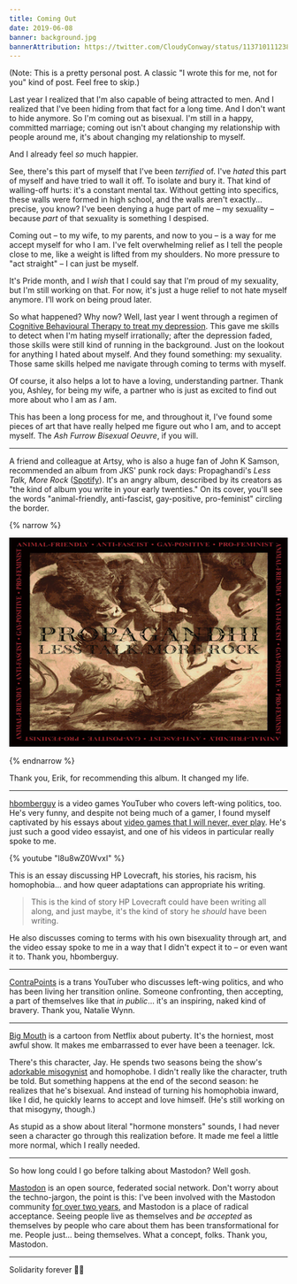 ```yaml
---
title: Coming Out
date: 2019-06-08
banner: background.jpg
bannerAttribution: https://twitter.com/CloudyConway/status/1137101112383873029
---
```


(Note: This is a pretty personal post. A classic "I wrote this for me, not for you" kind of post. Feel free to skip.)

Last year I realized that I'm also capable of being attracted to men. And I realized that I've been hiding from that fact for a long time. And I don't want to hide anymore. So I'm coming out as bisexual. I'm still in a happy, committed marriage; coming out isn't about changing my relationship with people around me, it's about changing my relationship to myself.

And I already feel _so_ much happier.

See, there's this part of myself that I've been _terrified_ of. I've _hated_ this part of myself and have tried to wall it off. To isolate and bury it. That kind of walling-off hurts: it's a constant mental tax. Without getting into specifics, these walls were formed in high school, and the walls aren't exactly... precise, you know? I've been denying a huge part of me – my sexuality – because _part_ of that sexuality is something I despised.

Coming out – to my wife, to my parents, and now to you – is a way for me accept myself for who I am. I've felt overwhelming relief as I tell the people close to me, like a weight is lifted from my shoulders. No more pressure to "act straight" – I can just be myself.

It's Pride month, and I _wish_ that I could say that I'm proud of my sexuality, but I'm still working on that. For now, it's just a huge relief to not hate myself anymore. I'll work on being proud later.

So what happened? Why now? Well, last year I went through a regimen of [Cognitive Behavioural Therapy to treat my depression](https://ashfurrow.com/blog/all-i-can-say-is-im-excited/). This gave me skills to detect when I'm hating myself irrationally; after the depression faded, those skills were still kind of running in the background. Just on the lookout for anything I hated about myself. And they found something: my sexuality. Those same skills helped me navigate through coming to terms with myself.

Of course, it also helps a lot to have a loving, understanding partner. Thank you, Ashley, for being my wife, a partner who is just as excited to find out more about who I am as _I_ am.

This has been a long process for me, and throughout it, I've found some pieces of art that have really helped me figure out who I am, and to accept myself. The _Ash Furrow Bisexual Oeuvre_, if you will.

---

A friend and colleague at Artsy, who is also a huge fan of John K Samson, recommended an album from JKS' punk rock days: Propaghandi's _Less Talk, More Rock_ ([Spotify](https://open.spotify.com/album/2CQTQJtCn5wfQ8MeHNjy9Y?autoplay=true&v=L)). It's an angry album, described by its creators as "the kind of album you write in your early twenties." On its cover, you'll see the words "animal-friendly, anti-fascist, gay-positive, pro-feminist" circling the border.

{% narrow %}

[![Album cover of Propaghand's Less Talk, More Rock](./album.jpg)](https://open.spotify.com/album/2CQTQJtCn5wfQ8MeHNjy9Y?autoplay=true&v=L)

{% endnarrow %}

Thank you, Erik, for recommending this album. It changed my life.

---

[hbomberguy](https://www.youtube.com/user/hbomberguy) is a video games YouTuber who covers left-wing politics, too. He's very funny, and despite not being much of a gamer, I found myself captivated by his essays about [video games that I will never, ever play](https://www.youtube.com/watch?v=AC3OuLU5XCw). He's just such a good video essayist, and one of his videos in particular really spoke to me.

{% youtube "l8u8wZ0WvxI" %}

This is an essay discussing HP Lovecraft, his stories, his racism, his homophobia... and how queer adaptations can appropriate his writing.

> This is the kind of story HP Lovecraft could have been writing all along, and just maybe, it's the kind of story he _should_ have been writing.

He also discusses coming to terms with his own bisexuality through art, and the video essay spoke to me in a way that I didn't expect it to – or even want it to. Thank you, hbomberguy.

---

[ContraPoints](https://www.youtube.com/user/ContraPoints/) is a trans YouTuber who discusses left-wing politics, and who has been living her transition online. Someone confronting, then accepting, a part of themselves like that _in public_... it's an inspiring, naked kind of bravery. Thank you, Natalie Wynn.

---

[Big Mouth](https://www.netflix.com/title/80117038) is a cartoon from Netflix about puberty. It's the horniest, most awful show. It makes me embarrassed to ever have been a teenager. Ick.

There's this character, Jay. He spends two seasons being the show's [adorkable misogynist](https://www.youtube.com/watch?v=X3-hOigoxHs) and homophobe. I didn't really like the character, truth be told. But something happens at the end of the second season: he realizes that he's bisexual. And instead of turning his homophobia inward, like I did, he quickly learns to accept and love himself. (He's still working on that misogyny, though.)

As stupid as a show about literal "hormone monsters" sounds, I had never seen a character go through this realization before. It made me feel a little more normal, which I really needed.

---

So how long could I go before talking about Mastodon? Well gosh.

[Mastodon](https://joinmastodon.org) is an open source, federated social network. Don't worry about the techno-jargon, the point is this: I've been involved with the Mastodon community [for over two years](https://ashfurrow.com/blog/mastodon/), and Mastodon is a place of radical acceptance. Seeing people live as themselves and _be accepted_ as themselves by people who care about them has been transformational for me. People just... being themselves. What a concept, folks. Thank you, Mastodon.

<Toot src="https://radical.town/@RobinHood/101943188965153472/embed" />

---

Solidarity forever 🏳️‍🌈
